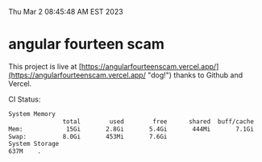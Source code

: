 Thu Mar  2 08:45:48 AM EST 2023

# angular fourteen scam


This project is live at [https://angularfourteenscam.vercel.app/](https://angularfourteenscam.vercel.app/ "dog!") thanks to Github and Vercel.

CI Status: 

```bash
System Memory
               total        used        free      shared  buff/cache   available
Mem:            15Gi       2.8Gi       5.4Gi       444Mi       7.1Gi        11Gi
Swap:          8.0Gi       453Mi       7.6Gi
System Storage
637M	.
```
```bash
